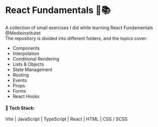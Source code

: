 # React Fundamentals 🚀📚

A collection of small exercises I did while learning React Fundamentals @Medieinstitutet  
The repository is divided into different folders, and the topics cover: 
- Components
- Interpolation
- Conditional Rendering
- Lists & Objects
- State Management
- Routing
- Events
- Props
- Forms
- React Hooks

#### 🔧 Tech Stack: 
Vite | JavaScript | TypeScript | React | HTML | CSS / SCSS

 
